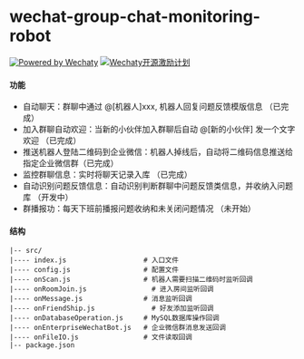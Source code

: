 # wechat-group-chat-monitoring-robot

[![Powered by Wechaty](https://camo.githubusercontent.com/8ba82dd76414df7d7cfd7378d81276fe24531893/68747470733a2f2f696d672e736869656c64732e696f2f62616467652f506f776572656425323042792d576563686174792d677265656e2e737667)](https://github.com/chatie/wechaty) [![Wechaty开源激励计划](https://camo.githubusercontent.com/9440ae06c9f96e91ddedb5cc05c8300976a83408/68747470733a2f2f696d672e736869656c64732e696f2f62616467652f576563686174792d2545352542432538302545362542412539302545362542462538302545352538412542312545382541452541312545352538382539322d677265656e2e737667)](https://github.com/juzibot/Welcome/wiki/Everything-about-Wechaty)

#### 功能

- 自动聊天：群聊中通过 @[机器人]xxx, 机器人回复问题反馈模版信息 （已完成）
- 加入群聊自动欢迎：当新的小伙伴加入群聊后自动 @[新的小伙伴] 发一个文字欢迎 （已完成）
- 推送机器人登陆二维码到企业微信：机器人掉线后，自动将二维码信息推送给指定企业微信群（已完成）
- 监控群聊信息：实时将聊天记录入库 （已完成）
- 自动识别问题反馈信息：自动识别判断群聊中问题反馈类信息，并收纳入问题库 （开发中）
- 群播报功：每天下班前播报问题收纳和未关闭问题情况 （未开始）

#### 结构

```
|-- src/
|---- index.js	                 # 入口文件
|---- config.js                  # 配置文件
|---- onScan.js	                 # 机器人需要扫描二维码时监听回调
|---- onRoomJoin.js 	           # 进入房间监听回调
|---- onMessage.js	             # 消息监听回调
|---- onFriendShip.js	           # 好友添加监听回调
|---- onDatabaseOperation.js     # MySQL数据库操作回调
|---- onEnterpriseWechatBot.js   # 企业微信群消息发送回调
|---- onFileIO.js                # 文件读取回调
|-- package.json
```

#### 